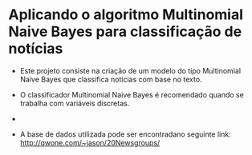 # Aplicando o algoritmo Multinomial Naive Bayes para classificação de notícias

* Este projeto consiste na criação de um modelo do tipo Multinomial Naive Bayes que classifica notícias com base no texto. 

* O classificador Multinomial Naive Bayes é recomendado quando se trabalha com variáveis discretas. 
* 
* A base de dados utilizada pode ser encontradano seguinte link: http://qwone.com/~jason/20Newsgroups/

